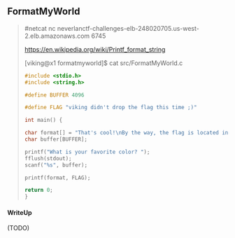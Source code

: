 ## FormatMyWorld

> \#netcat
> nc neverlanctf-challenges-elb-248020705.us-west-2.elb.amazonaws.com 6745
>
> https://en.wikipedia.org/wiki/Printf_format_string
>
> [viking@x1 formatmyworld]$ cat src/FormatMyWorld.c 
> ```c
> #include <stdio.h>
> #include <string.h>
>
>#define BUFFER 4096
>
> #define FLAG "viking didn't drop the flag this time ;)"
> 
> int main() {
> 
> char format[] = "That's cool!\nBy the way, the flag is located in memory at [%p]\n";
> char buffer[BUFFER];
>
> printf("What is your favorite color? ");
> fflush(stdout);
> scanf("%s", buffer);
> 
> printf(format, FLAG);
>
>return 0;
>}
> ```

#### WriteUp

(TODO)
